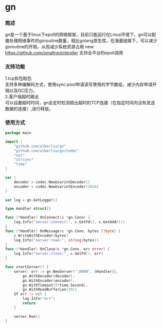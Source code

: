 # gn
### 简述
gn是一个基于linux下epoll的网络框架，目前只能运行在Linux环境下，gn可以配置处理网络事件的goroutine数量，相比golang原生库，在海量链接下，可以减少goroutine的开销，从而减少系统资源占用
new:
https://github.com/smallnest/epoller
支持全平台的epoll调用
### 支持功能
1.tcp拆包粘包  
支持多种编解码方式，使用sync.pool申请读写使用的字节数组，减少内存申请开销以及GC压力。  
2.客户端超时踢出  
可以设置超时时间，gn会定时检测超出超时的TCP连接（在指定时间内没有发送数据的连接）,进行释放。
### 使用方式
```go
package main

import (
	"github.com/alberliu/gn"
	"github.com/alberliu/gn/codec"
	"net"
	"strconv"
	"time"
)

var (
	decoder = codec.NewUvarintDecoder()
	encoder = codec.NewUvarintEncoder(1024)
)

var log = gn.GetLogger()

type Handler struct{}

func (*Handler) OnConnect(c *gn.Conn) {
	log.Info("server:connect:", c.GetFd(), c.GetAddr())
}
func (*Handler) OnMessage(c *gn.Conn, bytes []byte) {
	c.WriteWithEncoder(bytes)
	log.Info("server:read:", string(bytes))
}
func (*Handler) OnClose(c *gn.Conn, err error) {
	log.Info("server:close:", c.GetFd(), err)
}

func startServer() {
	server, err := gn.NewServer(":8080", &Handler{},
		gn.WithDecoder(decoder),
		gn.WithEncoder(encoder),
		gn.WithTimeout(5*time.Second),
		gn.WithReadBufferLen(10))
	if err != nil {
		log.Info("err")
		return
	}

	server.Run()
}
```
